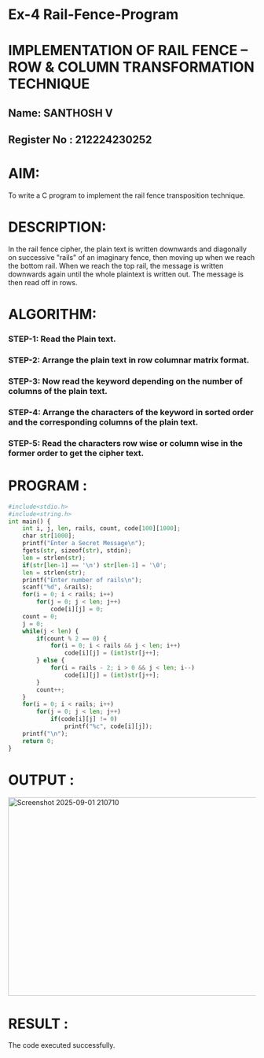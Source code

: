 # Ex-4 Rail-Fence-Program

# IMPLEMENTATION OF RAIL FENCE – ROW & COLUMN TRANSFORMATION TECHNIQUE
## Name: SANTHOSH V
## Register No : 212224230252
# AIM:
To write a C program to implement the rail fence transposition technique.

# DESCRIPTION:

In the rail fence cipher, the plain text is written downwards and diagonally on successive "rails" of an imaginary fence, then moving up when we reach the bottom rail. When we reach the top rail, the message is written downwards again until the whole plaintext is written out. The message is then read off in rows.

# ALGORITHM:

### STEP-1: Read the Plain text.
### STEP-2: Arrange the plain text in row columnar matrix format.
### STEP-3: Now read the keyword depending on the number of columns of the plain text.
### STEP-4: Arrange the characters of the keyword in sorted order and the corresponding columns of the plain text.
### STEP-5: Read the characters row wise or column wise in the former order to get the cipher text.

# PROGRAM :
```python
#include<stdio.h>
#include<string.h>
int main() {
    int i, j, len, rails, count, code[100][1000];
    char str[1000];
    printf("Enter a Secret Message\n");
    fgets(str, sizeof(str), stdin);
    len = strlen(str);
    if(str[len-1] == '\n') str[len-1] = '\0';
    len = strlen(str);
    printf("Enter number of rails\n");
    scanf("%d", &rails);
    for(i = 0; i < rails; i++)
        for(j = 0; j < len; j++)
            code[i][j] = 0;
    count = 0;
    j = 0;
    while(j < len) {
        if(count % 2 == 0) {
            for(i = 0; i < rails && j < len; i++)
                code[i][j] = (int)str[j++];
        } else {
            for(i = rails - 2; i > 0 && j < len; i--)
                code[i][j] = (int)str[j++];
        }
        count++;
    }
    for(i = 0; i < rails; i++)
        for(j = 0; j < len; j++)
            if(code[i][j] != 0)
                printf("%c", code[i][j]);
    printf("\n");
    return 0;
}
```

# OUTPUT :
<img width="695" height="403" alt="Screenshot 2025-09-01 210710" src="https://github.com/user-attachments/assets/75cdcb78-2b3c-4445-9e72-4445b62dc3e8" />


# RESULT :
The code executed successfully.
